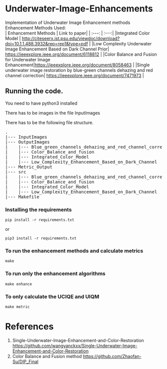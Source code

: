 # Underwater-Image-Enhancements
Implementation of Underwater Image Enhancement methods  
Enhancement Methods Used:  
| Enhancement Methods | Link to paper|
| :---: | :---:|
|Integrated Color Model | http://citeseerx.ist.psu.edu/viewdoc/download?doi=10.1.1.488.3932&rep=rep1&type=pdf |
|Low Complexity Underwater Image Enhancement Based on Dark Channel Prior| https://ieeexplore.ieee.org/document/6118812 |
|Color Balance and Fusion for Underwater Image Enhancement|https://ieeexplore.ieee.org/document/8058463 |
|Single underwater image restoration by blue-green channels dehazing and red channel correction| https://ieeexplore.ieee.org/document/7471973 |

## Running the code. 
You need to have python3 installed

There has to be images in the file InputImages  

There has to be the following file structure.  
<pre>
.  
|--- InputImages  
|--- OutputImages  
|    |--- Blue_green_channels_dehazing_and_red_channel_correction
|    |--- Color_Balance_and_fusion
|    |--- Integrated_Color_Model
|    |--- Low_Complexity_Enhancement_Based_on_Dark_Channel
|--- Metric_Output
|--- src
|    |--- Blue_green_channels_dehazing_and_red_channel_correction
|    |--- Color_Balance_and_fusion
|    |--- Integrated_Color_Model
|    |--- Low_Complexity_Enhancement_Based_on_Dark_Channel
|--- Makefile
</pre>


### Installing the requirements
```pip install -r requirements.txt```

or 

```pip3 install -r requirements.txt```
### To run the enhancement methods and calculate metrics
```make```
### To run only the enhancement algorithms
```make enhance```
### To only calculate the UCIQE and UIQM
```make metric```

# References 
1. Single-Underwater-Image-Enhancement-and-Color-Restoration https://github.com/wangyanckxx/Single-Underwater-Image-Enhancement-and-Color-Restoration
2. Color Balance and Fusion method https://github.com/Zhaofan-Su/DIP_Final
